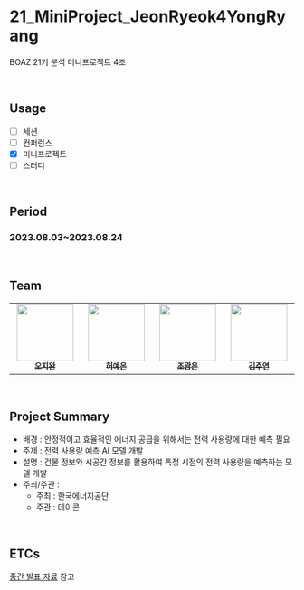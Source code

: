 # 21_MiniProject_JeonRyeok4YongRyang
BOAZ 21기 분석 미니프로젝트 4조

</br>

## Usage
- [ ] 세션
- [ ] 컨퍼런스
- [X] 미니프로젝트
- [ ] 스터디

</br>

## Period
### 2023.08.03~2023.08.24

</br>

## Team
<table align='center'>
  <tbody>
    <tr>
      <td align="center" valign="top" width="14.28%"><a href="https://github.com/5jiwan"><img src="https://avatars.githubusercontent.com/u/133327507?v=4" width="100px;"/><br/><sub><b>오지완</b></sub></a><br/></td>
      <td align="center" valign="top" width="14.28%"><a href="https://github.com/yyyeun"><img src="https://avatars.githubusercontent.com/u/38968449?v=4" width="100px;"/><br/><sub><b>허예은</b></sub></a><br/></td>
      <td align="center" valign="top" width="14.28%"><a href="https://github.com/KwangEun98"><img src="https://avatars.githubusercontent.com/u/113772703?v=4" width="100px;"/><br/><sub><b>조광은</b></sub></a><br/></td>
      <td align="center" valign="top" width="14.28%"><a href="https://github.com/JYKim1124"><img src="https://avatars.githubusercontent.com/u/123856816?v=4" width="100px;"/><br/><sub><b>김주연</b></sub></a><br/></td>
    </tr>
  </tbody>
</table>

</br>

## Project Summary
- 배경 : 안정적이고 효율적인 에너지 공급을 위해서는 전력 사용량에 대한 예측 필요
- 주제 : 전력 사용량 예측 AI 모델 개발
- 설명 : 건물 정보와 시공간 정보를 활용하여 특정 시점의 전력 사용량을 예측하는 모델 개발
- 주최/주관 :
  - 주최 : 한국에너지공단
  - 주관 : 데이콘

</br>

## ETCs
[중간 발표 자료](https://www.notion.so/323cb70e5bf347f88560c9d606859502?pvs=4) 참고
<br/><br/>
